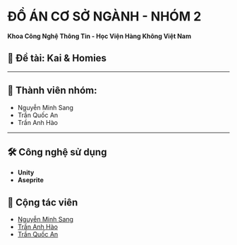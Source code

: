 # ĐỒ ÁN CƠ SỞ NGÀNH - NHÓM 2

**Khoa Công Nghệ Thông Tin - Học Viện Hàng Không Việt Nam**

## 📌 Đề tài: Kai & Homies

---

## 👥 Thành viên nhóm:
- Nguyễn Minh Sang
- Trần Quốc An
- Trần Anh Hào

---

## 🛠 Công nghệ sử dụng
- **Unity**
- **Aseprite**


## 👥 Cộng tác viên  
- [Nguyễn Minh Sang](https://github.com/Sangerus)
- [Trần Anh Hào](https://github.com/drago1000k) 
- [Trần Quốc An](https://github.com/Emwyhbeovl08)
